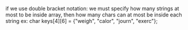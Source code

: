 if we use double bracket notation: 
we must specify how many strings at most to be inside array, then how many chars can at most be inside each string
ex: char keys[4][6] = {"weigh", "calor", "journ", "exerc"};

